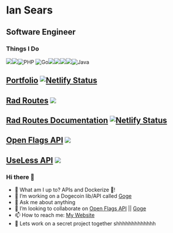 # Ian Sears
## Software Engineer

### Things I Do
<img src="https://img.shields.io/badge/python%20-%2314354C.svg?&style=for-the-badge&logo=python&logoColor=white"/><img src="https://img.shields.io/badge/node.js%20-%2343853D.svg?&style=for-the-badge&logo=node.js&logoColor=white"/>![PHP](https://img.shields.io/badge/php-%23777BB4.svg?style=for-the-badge&logo=php&logoColor=white)
<img alt="Go" src="https://img.shields.io/badge/go-%2300ADD8.svg?&style=for-the-badge&logo=go&logoColor=white"/><img src="https://img.shields.io/badge/javascript%20-%23323330.svg?&style=for-the-badge&logo=javascript&logoColor=%23F7DF1E"/><img src="https://img.shields.io/badge/typescript%20-%23007ACC.svg?&style=for-the-badge&logo=typescript&logoColor=white"/><img src="https://img.shields.io/badge/html5%20-%23E34F26.svg?&style=for-the-badge&logo=html5&logoColor=white"/><img src="https://img.shields.io/badge/css3%20-%231572B6.svg?&style=for-the-badge&logo=css3&logoColor=white"/><img alt="Java" src="https://img.shields.io/badge/java-%23ED8B00.svg?&style=for-the-badge&logo=java&logoColor=white"/>

## [Portfolio](https://ianss.dev) [![Netlify Status](https://api.netlify.com/api/v1/badges/f6b2b507-ee14-42a1-a4d8-5e49e16b7ac4/deploy-status)](https://app.netlify.com/sites/clever-lumiere-8ac0ff/deploys)


## [Rad Routes](http://radroutes.com)  <img src="https://img.shields.io/website?url=https%3A%2F%2Fuselessapi.com">

## [Rad Routes Documentation](http://docs.radroutes.com) [![Netlify Status](https://api.netlify.com/api/v1/badges/f6b2b507-ee14-42a1-a4d8-5e49e16b7ac4/deploy-status)](https://tender-goodall-ad5f05.netlify.app/)

## [Open Flags API](https://openflags.net) <img src="https://img.shields.io/website?url=http%3A%2F%2Fianss.dev">

## [UseLess API](https://uselessapi.com)  <img src="https://img.shields.io/website?url=https%3A%2F%2Fuselessapi.com">


### Hi there 👋

- 🔭 What am I up to? APIs and Dockerize 🐳!
- 🌱 I’m working on a Dogecoin lib/API called [Goge](https://github.com/Goge-api)
- 💬 Ask me about anything
- 👯 I’m looking to collaborate on [Open Flags API](https://github.com/shyaboi/openflagsapi) || [Goge](https://github.com/Goge-api)
- 📫 How to reach me: [My Website](https://ianss.dev/) 
- 🔐 Lets work on a secret project together shhhhhhhhhhhhh
